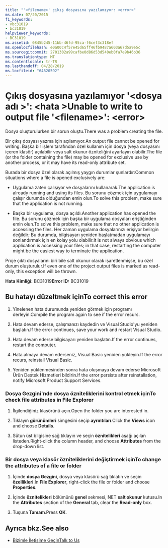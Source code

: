 ```yaml
---
title: "'<filename>' çıkış dosyasına yazılamıyor: <error>"
ms.date: 07/20/2015
f1_keywords:
- vbc31019
- bc31019
helpviewer_keywords:
- BC31019
ms.assetid: 0845b245-11bb-46fd-95ca-f6cef3c318ef
ms.openlocfilehash: e0a00c4f57e45d65ff46fb9487a603a67d5a9e5c
ms.sourcegitcommit: 2701302a99cafbe0d86d53d540eb0fa7e9b46b36
ms.translationtype: MT
ms.contentlocale: tr-TR
ms.lasthandoff: 04/28/2019
ms.locfileid: "64620592"
---
```

# <a name="unable-to-write-to-output-file-filename-error"></a><span data-ttu-id="56739-102">Çıkış dosyasına yazılamıyor '\<dosya adı >': \<hata ></span><span class="sxs-lookup"><span data-stu-id="56739-102">Unable to write to output file '\<filename>': \<error></span></span>
<span data-ttu-id="56739-103">Dosya oluşturulurken bir sorun oluştu.</span><span class="sxs-lookup"><span data-stu-id="56739-103">There was a problem creating the file.</span></span>  
  
 <span data-ttu-id="56739-104">Bir çıkış dosyası yazma için açılamıyor.</span><span class="sxs-lookup"><span data-stu-id="56739-104">An output file cannot be opened for writing.</span></span> <span data-ttu-id="56739-105">Başka bir işlem tarafından özel kullanım için dosya (veya dosyasını içeren klasör) açılabilir veya salt okunur özniteliğini ayarlayın olabilir.</span><span class="sxs-lookup"><span data-stu-id="56739-105">The file (or the folder containing the file) may be opened for exclusive use by another process, or it may have its read-only attribute set.</span></span>  
  
 <span data-ttu-id="56739-106">Burada bir dosya özel olarak açılmış yaygın durumlar şunlardır:</span><span class="sxs-lookup"><span data-stu-id="56739-106">Common situations where a file is opened exclusively are:</span></span>  
  
- <span data-ttu-id="56739-107">Uygulama zaten çalışıyor ve dosyalarını kullanarak.</span><span class="sxs-lookup"><span data-stu-id="56739-107">The application is already running and using its files.</span></span> <span data-ttu-id="56739-108">Bu sorunu çözmek için uygulamayı çalışır durumda olduğundan emin olun.</span><span class="sxs-lookup"><span data-stu-id="56739-108">To solve this problem, make sure that the application is not running.</span></span>  
  
- <span data-ttu-id="56739-109">Başka bir uygulama, dosya açıldı.</span><span class="sxs-lookup"><span data-stu-id="56739-109">Another application has opened the file.</span></span> <span data-ttu-id="56739-110">Bu sorunu çözmek için başka bir uygulama dosyaları eriştiğinden emin olun.</span><span class="sxs-lookup"><span data-stu-id="56739-110">To solve this problem, make sure that no other application is accessing the files.</span></span> <span data-ttu-id="56739-111">Her zaman uygulama dosyalarınızı erişiyor belirgin değildir; Bu durumda, bilgisayarı yeniden başlatmadan uygulamayı sonlandırmak için en kolay yolu olabilir.</span><span class="sxs-lookup"><span data-stu-id="56739-111">It is not always obvious which application is accessing your files; in that case, restarting the computer might be the easiest way to terminate the application.</span></span>  
  
 <span data-ttu-id="56739-112">Proje çıktı dosyalarını biri bile salt okunur olarak işaretlenmişse, bu özel durum oluşturulur.</span><span class="sxs-lookup"><span data-stu-id="56739-112">If even one of the project output files is marked as read-only, this exception will be thrown.</span></span>  
  
 <span data-ttu-id="56739-113">**Hata Kimliği:** BC31019</span><span class="sxs-lookup"><span data-stu-id="56739-113">**Error ID:** BC31019</span></span>  
  
## <a name="to-correct-this-error"></a><span data-ttu-id="56739-114">Bu hatayı düzeltmek için</span><span class="sxs-lookup"><span data-stu-id="56739-114">To correct this error</span></span>  
  
1. <span data-ttu-id="56739-115">Yinelenen hata durumunda yeniden görmek için programı derleyin.</span><span class="sxs-lookup"><span data-stu-id="56739-115">Compile the program again to see if the error recurs.</span></span>  
  
2. <span data-ttu-id="56739-116">Hata devam ederse, çalışmanızı kaydedin ve Visual Studio'yu yeniden başlatın.</span><span class="sxs-lookup"><span data-stu-id="56739-116">If the error continues, save your work and restart Visual Studio.</span></span>  
  
3. <span data-ttu-id="56739-117">Hata devam ederse bilgisayarı yeniden başlatın.</span><span class="sxs-lookup"><span data-stu-id="56739-117">If the error continues, restart the computer.</span></span>  
  
4. <span data-ttu-id="56739-118">Hata almaya devam ederseniz, Visual Basic yeniden yükleyin.</span><span class="sxs-lookup"><span data-stu-id="56739-118">If the error recurs, reinstall Visual Basic.</span></span>  
  
5. <span data-ttu-id="56739-119">Yeniden yüklenmesinden sonra hata oluşmaya devam ederse Microsoft Ürün Destek Hizmetleri bildirin.</span><span class="sxs-lookup"><span data-stu-id="56739-119">If the error persists after reinstallation, notify Microsoft Product Support Services.</span></span>  
  
### <a name="to-check-file-attributes-in-file-explorer"></a><span data-ttu-id="56739-120">Dosya Gezgini'nde dosya özniteliklerini kontrol etmek için</span><span class="sxs-lookup"><span data-stu-id="56739-120">To check file attributes in File Explorer</span></span>  
  
1. <span data-ttu-id="56739-121">İlgilendiğiniz klasörünü açın.</span><span class="sxs-lookup"><span data-stu-id="56739-121">Open the folder you are interested in.</span></span>  
  
2. <span data-ttu-id="56739-122">Tıklayın **görünümleri** simgesini seçip **ayrıntıları**.</span><span class="sxs-lookup"><span data-stu-id="56739-122">Click the **Views** icon and choose **Details**.</span></span>  
  
3. <span data-ttu-id="56739-123">Sütun üst bilgisine sağ tıklayın ve seçin **öznitelikleri** aşağı açılan listeden.</span><span class="sxs-lookup"><span data-stu-id="56739-123">Right-click the column header, and choose **Attributes** from the drop-down list.</span></span>  
  
### <a name="to-change-the-attributes-of-a-file-or-folder"></a><span data-ttu-id="56739-124">Bir dosya veya klasör özniteliklerini değiştirmek için</span><span class="sxs-lookup"><span data-stu-id="56739-124">To change the attributes of a file or folder</span></span>  
  
1. <span data-ttu-id="56739-125">İçinde **dosya Gezgini**, dosya veya klasörü sağ tıklatın ve seçin **özellikleri**.</span><span class="sxs-lookup"><span data-stu-id="56739-125">In **File Explorer**, right-click the file or folder and choose **Properties**.</span></span>  
  
2. <span data-ttu-id="56739-126">İçinde **öznitelikleri** bölümünü **genel** sekmesi, NET **salt okunur** kutusu.</span><span class="sxs-lookup"><span data-stu-id="56739-126">In the **Attributes** section of the **General** tab, clear the **Read-only** box.</span></span>  
  
3. <span data-ttu-id="56739-127">Tuşuna **Tamam**.</span><span class="sxs-lookup"><span data-stu-id="56739-127">Press **OK**.</span></span>  
  
## <a name="see-also"></a><span data-ttu-id="56739-128">Ayrıca bkz.</span><span class="sxs-lookup"><span data-stu-id="56739-128">See also</span></span>

- [<span data-ttu-id="56739-129">Bizimle İletişime Geçin</span><span class="sxs-lookup"><span data-stu-id="56739-129">Talk to Us</span></span>](/visualstudio/ide/talk-to-us)
